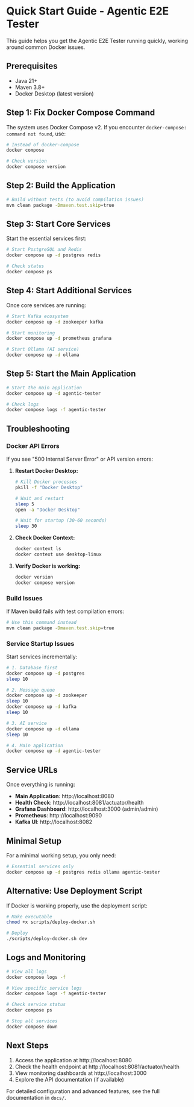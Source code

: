 # Quick Start Guide - Agentic E2E Tester

This guide helps you get the Agentic E2E Tester running quickly, working around common Docker issues.

## Prerequisites

- Java 21+
- Maven 3.8+
- Docker Desktop (latest version)

## Step 1: Fix Docker Compose Command

The system uses Docker Compose v2. If you encounter `docker-compose: command not found`, use:

```bash
# Instead of docker-compose
docker compose

# Check version
docker compose version
```

## Step 2: Build the Application

```bash
# Build without tests (to avoid compilation issues)
mvn clean package -Dmaven.test.skip=true
```

## Step 3: Start Core Services

Start the essential services first:

```bash
# Start PostgreSQL and Redis
docker compose up -d postgres redis

# Check status
docker compose ps
```

## Step 4: Start Additional Services

Once core services are running:

```bash
# Start Kafka ecosystem
docker compose up -d zookeeper kafka

# Start monitoring
docker compose up -d prometheus grafana

# Start Ollama (AI service)
docker compose up -d ollama
```

## Step 5: Start the Main Application

```bash
# Start the main application
docker compose up -d agentic-tester

# Check logs
docker compose logs -f agentic-tester
```

## Troubleshooting

### Docker API Errors

If you see "500 Internal Server Error" or API version errors:

1. **Restart Docker Desktop:**
   ```bash
   # Kill Docker processes
   pkill -f "Docker Desktop"
   
   # Wait and restart
   sleep 5
   open -a "Docker Desktop"
   
   # Wait for startup (30-60 seconds)
   sleep 30
   ```

2. **Check Docker Context:**
   ```bash
   docker context ls
   docker context use desktop-linux
   ```

3. **Verify Docker is working:**
   ```bash
   docker version
   docker compose version
   ```

### Build Issues

If Maven build fails with test compilation errors:

```bash
# Use this command instead
mvn clean package -Dmaven.test.skip=true
```

### Service Startup Issues

Start services incrementally:

```bash
# 1. Database first
docker compose up -d postgres
sleep 10

# 2. Message queue
docker compose up -d zookeeper
sleep 10
docker compose up -d kafka
sleep 10

# 3. AI service
docker compose up -d ollama
sleep 10

# 4. Main application
docker compose up -d agentic-tester
```

## Service URLs

Once everything is running:

- **Main Application**: http://localhost:8080
- **Health Check**: http://localhost:8081/actuator/health
- **Grafana Dashboard**: http://localhost:3000 (admin/admin)
- **Prometheus**: http://localhost:9090
- **Kafka UI**: http://localhost:8082

## Minimal Setup

For a minimal working setup, you only need:

```bash
# Essential services only
docker compose up -d postgres redis ollama agentic-tester
```

## Alternative: Use Deployment Script

If Docker is working properly, use the deployment script:

```bash
# Make executable
chmod +x scripts/deploy-docker.sh

# Deploy
./scripts/deploy-docker.sh dev
```

## Logs and Monitoring

```bash
# View all logs
docker compose logs -f

# View specific service logs
docker compose logs -f agentic-tester

# Check service status
docker compose ps

# Stop all services
docker compose down
```

## Next Steps

1. Access the application at http://localhost:8080
2. Check the health endpoint at http://localhost:8081/actuator/health
3. View monitoring dashboards at http://localhost:3000
4. Explore the API documentation (if available)

For detailed configuration and advanced features, see the full documentation in `docs/`.